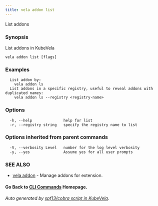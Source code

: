 ```yaml
---
title: vela addon list
---
```


List addons

### Synopsis

List addons in KubeVela

```
vela addon list [flags]
```

### Examples

```
  List addon by:
	vela addon ls
  List addons in a specific registry, useful to reveal addons with duplicated names:
    vela addon ls --registry <registry-name>

```

### Options

```
  -h, --help              help for list
  -r, --registry string   specify the registry name to list
```

### Options inherited from parent commands

```
  -V, --verbosity Level   number for the log level verbosity
  -y, --yes               Assume yes for all user prompts
```

### SEE ALSO

* [vela addon](vela_addon)	 - Manage addons for extension.

#### Go Back to [CLI Commands](vela) Homepage.


###### Auto generated by [spf13/cobra script in KubeVela](https://github.com/kubevela/kubevela/tree/master/hack/docgen).
